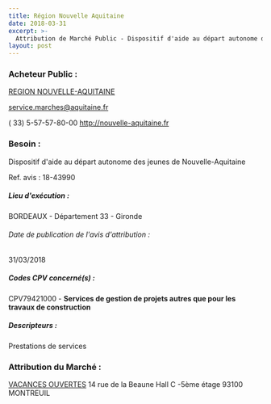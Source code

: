 ```yaml
---
title: Région Nouvelle Aquitaine
date: 2018-03-31
excerpt: >-
  Attribution de Marché Public - Dispositif d'aide au départ autonome des jeunes de Nouvelle-Aquitaine
layout: post
---
```


### Acheteur Public : 
<a href="/acheteur-32/siren-200053759"> REGION NOUVELLE-AQUITAINE</a><br/>



service.marches@aquitaine.fr

( 33) 5-57-57-80-00
http://nouvelle-aquitaine.fr
### Besoin :

Dispositif d'aide au départ autonome des jeunes de Nouvelle-Aquitaine

Ref. avis : 18-43990


##### Lieu d'exécution :

BORDEAUX - Département 33 - Gironde

###### Date de publication de l'avis d'attribution : 
31/03/2018

##### Codes CPV concerné(s) :
CPV79421000 - **Services de gestion de projets autres que pour les travaux de construction** <br/>

##### Descripteurs :
Prestations de services <br/>

### Attribution du Marché :
<a href="/entreprise-257/siren-381930643"> VACANCES OUVERTES</a>    14 rue de la Beaune Hall C -5ème étage 93100 MONTREUIL <br/>
